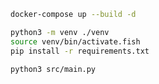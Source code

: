 ```sh
docker-compose up --build -d
```

```sh
python3 -m venv ./venv
source venv/bin/activate.fish
pip install -r requirements.txt
```

```sh
python3 src/main.py
```
